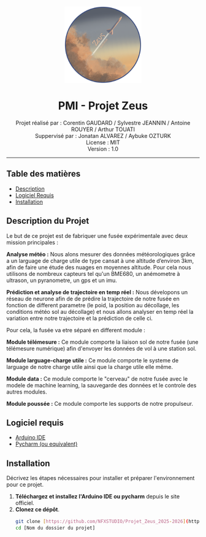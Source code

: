 <p align="center">
  <br>
  <a href="#">
    <img src="Logo_Zeus.png" alt="Logo du Projet" width="200">
  </a>
  <br>
</p>

<h1 align="center">PMI - Projet Zeus </h1>

<p align="center">
  Projet réalisé par : Corentin GAUDARD / Sylvestre JEANNIN / Antoine ROUYER / Arthur TOUATI
  <br>
  Suppervisé par : Jonatan ALVAREZ / Aybuke OZTURK
  <br>
  License : MIT
  <br>
  Version : 1.0
  <br>
</p>

---

## Table des matières

- [Description](#Description-du-projet)
- [Logiciel Requis](#logiciel-requis)
- [Installation](#installation)

## Description du Projet

Le but de ce projet est de fabriquer une fusée expérimentale avec deux mission principales : 

**Analyse météo :**
Nous alons mesurer des données météorologiques grâce a un larguage de charge utile de type cansat à une altitude d’environ 3km, afin de faire une étude des nuages en moyennes altitude.
Pour cela nous utilisons de nombreux capteurs tel qu'un BME680, un anémometre à ultrason, un pyranometre, un gps et un imu.
 
**Prédiction et analyse de trajectoire en temp réel :**
Nous dévelopons un réseau de neurone afin de de prédire la trajectoire de notre fusée en fonction de different parametre (le poid, la position au décollage, les conditions météo sol au décollage) et nous allons analyser en temp réel la variation entre notre trajectoire et la prédiction de celle ci.

Pour cela, la fusée va etre séparé en different module : 

**Module télémesure :** 
Ce module comporte la liaison sol de notre fusée (une télémesure numérique) afin d'envoyer les données de vol à une station sol.

**Module larguage-charge utile :**
Ce module comporte le systeme de larguage de notre charge utile ainsi que la charge utile elle même.

**Module data :**
Ce module comporte le "cerveau" de notre fusée avec le modele de machine learning, la sauvegarde des données et le controle des autres modules.

**Module poussée :**
Ce module comporte les supports de notre propulseur.

## Logiciel requis

- [Arduino IDE](https://www.arduino.cc/en/software)
- [Pycharm (ou equivalent)](https://www.jetbrains.com/pycharm/)

## Installation

Décrivez les étapes nécessaires pour installer et préparer l'environnement pour ce projet.

1. **Téléchargez et installez l'Arduino IDE ou pycharm** depuis le site officiel.
2. **Clonez ce dépôt**.
   ```bash
   git clone [https://github.com/NFXSTUDIO/Projet_Zeus_2025-2026](https://github.com/NFXSTUDIO/Projet_Zeus_2025-2026)
   cd [Nom du dossier du projet]
